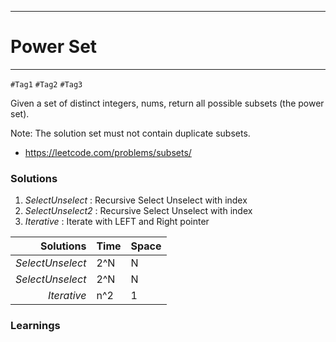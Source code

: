 -----------------------------------------
# Power Set
-----------------------------------------
`#Tag1` `#Tag2` `#Tag3`

Given a set of distinct integers, nums, return all possible subsets (the power set).

Note: The solution set must not contain duplicate subsets.

- https://leetcode.com/problems/subsets/

### Solutions
1. *SelectUnselect* : Recursive Select Unselect with index
2. *SelectUnselect2* : Recursive Select Unselect with index
3. *Iterative* : Iterate with LEFT and Right pointer

Solutions        | Time       | Space
----------------:|:-----------|------------
*SelectUnselect* |  2^N       | N
*SelectUnselect* |  2^N       | N
*Iterative*      |  n^2       | 1

### Learnings
